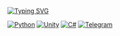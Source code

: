 [![Typing SVG](https://readme-typing-svg.herokuapp.com?font=Tiny5&size=30&pause=1000&color=F1F78A&random=false&width=435&lines=It%E2%80%99s+never+too+late+to+learn)](https://git.io/typing-svg)

[![Python](https://img.shields.io/badge/python-3670A0?style=for-the-badge&logo=python&logoColor=ffdd54)](https://github.com/TheMoltenDolphin?tab=repositories&q=&type=&language=python&sort=)
[![Unity](https://img.shields.io/badge/unity-#000000?style=for-the-badge&logo=Unity&logoColor=ffdd54)](https://github.com/TheMoltenDolphin?tab=repositories&q=&type=&language=python&sort=)
[![C#](https://img.shields.io/badge/c%23-%23239120.svg?style=for-the-badge&logo=c-sharp&logoColor=white)](https://github.com/TheMoltenDolphin?tab=repositories&q=&type=&language=c%23&sort=)
[![Telegram](https://img.shields.io/badge/Telegram-2CA5E0?style=for-the-badge&logo=telegram&logoColor=white)](https://t.me/TheMoltenDolphin)
